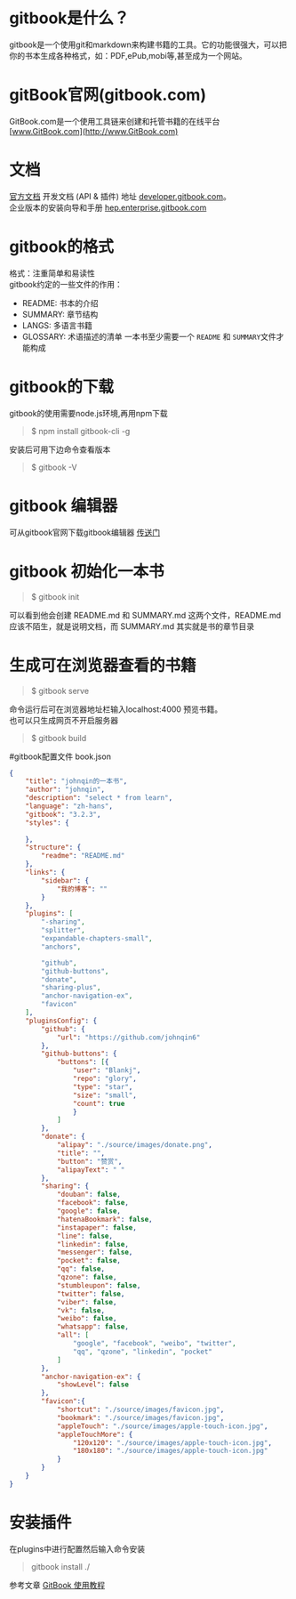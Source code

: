 # gitbook是什么？
gitbook是一个使用git和markdown来构建书籍的工具。它的功能很强大，可以把你的书本生成各种格式，如：PDF,ePub,mobi等,甚至成为一个网站。 

# gitBook官网(gitbook.com)
GitBook.com是一个使用工具链来创建和托管书籍的在线平台[www.GitBook.com](http://www.GitBook.com)

# 文档
[官方文档](https://github.com/GitbookIO/gitbook)
开发文档 (API & 插件) 地址 [developer.gitbook.com](http://www.developer.gitbook.com)。  
企业版本的安装向导和手册 [hep.enterprise.gitbook.com](http://www.hep.enterprise.gitbook.com)

# gitbook的格式
格式：注重简单和易读性  
gitbook约定的一些文件的作用：
* README: 书本的介绍 
* SUMMARY: 章节结构 <!--summary-->
* LANGS: 多语言书籍
* GLOSSARY: 术语描述的清单
一本书至少需要一个 `README` 和 `SUMMARY`文件才能构成

# gitbook的下载
gitbook的使用需要node.js环境,再用npm下载
> $ npm install gitbook-cli -g 

安装后可用下边命令查看版本   

> $ gitbook -V

# gitbook 编辑器
可从gitbook官网下载gitbook编辑器 [传送门](https://legacy.gitbook.com/editor)

# gitbook 初始化一本书
> $ gitbook init   

可以看到他会创建 README.md 和 SUMMARY.md 这两个文件，README.md 应该不陌生，就是说明文档，而 SUMMARY.md 其实就是书的章节目录

# 生成可在浏览器查看的书籍
> $ gitbook serve  
 
命令运行后可在浏览器地址栏输入localhost:4000 预览书籍。  
也可以只生成网页不开启服务器
> $ gitbook build

#gitbook配置文件 book.json
```json
{
    "title": "johnqin的一本书",
    "author": "johnqin",
    "description": "select * from learn",
    "language": "zh-hans",
    "gitbook": "3.2.3",
    "styles": {
        
    },
    "structure": {
        "readme": "README.md"
    },
    "links": {
        "sidebar": {
            "我的博客": ""
        }
    },
    "plugins": [
        "-sharing",
        "splitter",
        "expandable-chapters-small",
        "anchors",

        "github",
        "github-buttons",
        "donate",
        "sharing-plus",
        "anchor-navigation-ex",
        "favicon"
    ],
    "pluginsConfig": {
        "github": {
            "url": "https://github.com/johnqin6"
        },
        "github-buttons": {
            "buttons": [{
                "user": "Blankj",
                "repo": "glory",
                "type": "star",
                "size": "small",
                "count": true
                }
            ]
        },
        "donate": {
            "alipay": "./source/images/donate.png",
            "title": "",
            "button": "赞赏",
            "alipayText": " "
        },
        "sharing": {
            "douban": false,
            "facebook": false,
            "google": false,
            "hatenaBookmark": false,
            "instapaper": false,
            "line": false,
            "linkedin": false,
            "messenger": false,
            "pocket": false,
            "qq": false,
            "qzone": false,
            "stumbleupon": false,
            "twitter": false,
            "viber": false,
            "vk": false,
            "weibo": false,
            "whatsapp": false,
            "all": [
                "google", "facebook", "weibo", "twitter",
                "qq", "qzone", "linkedin", "pocket"
            ]
        },
        "anchor-navigation-ex": {
            "showLevel": false
        },
        "favicon":{
            "shortcut": "./source/images/favicon.jpg",
            "bookmark": "./source/images/favicon.jpg",
            "appleTouch": "./source/images/apple-touch-icon.jpg",
            "appleTouchMore": {
                "120x120": "./source/images/apple-touch-icon.jpg",
                "180x180": "./source/images/apple-touch-icon.jpg"
            }
        }
    }
}

```
# 安装插件
在plugins中进行配置然后输入命令安装
> gitbook install ./



参考文章 [GitBook 使用教程](https://www.jianshu.com/p/421cc442f06c)

